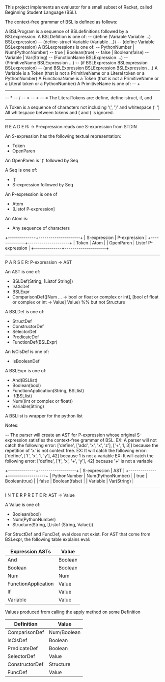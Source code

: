
This project implements an evaluator for a small subset of Racket, called Beginning Student Language (BSL). 

The context-free grammar of BSL is defined as follows: 

A BSLProgram is a sequence of BSLdefinitions followed by a BSLexpression. 
A BSLDefiition is one of: 
  -- (define (Variable Variable ...) BSLexpression)
  -- (define-struct Variable (Variable ...))
  -- (define Variable BSLexpression)
A BSLexpressions is one of: 
  -- PythonNumber  | Num(PythonNumber)
  -- true          | Boolean(true)
  -- false         | Boolean(false)
  -- Variable      | Var(String)
  -- (FunctionName BSLExpression ...)
  -- (PrimitiveName BSLExpression ...) 
  -- (if BSLExpression BSLexpression BSLexpression)
  -- (and BSLExpression BSLExpression BSLExpression ...)
A Variable is a Token (that is not a PrimitiveName or a Literal token or a PythonNumber)
A FunctionaName is a Token (that is not a PrimitiveName or a Literal token or a PythonNumber)
A PrimitiveName is one of: 
  -- +
  -- - 
  -- * 
  -- /
  -- >
  -- <
  -- = 
The LiteralTokens are: define, define-struct, if, and

A Token is a sequence of characters not including '(', ')' and whitespace (' ')
All whitespace between tokens and ( and ) is ignored. 
  
  ----------------------------------------

R E A D E R: -> P-expression
reads one S-expression from STDIN 

An S-expression has the following textual representation:
- Token
- OpenParen 

An OpenParen is 
 '(' followed by Seq

A Seq is one of:
- ')'
- S-expression followed by Seq



An P-expression is one of
- Atom
- [Listof P-expression]

An Atom is:
- Any sequence of characters 
 

+--------------+---------------------+
| S-expression |    P-expression     |
+--------------+---------------------+
| Token        | Atom                |
| OpenParen    | Listof P-expression |
+--------------+---------------------+

_____________________________________________

P A R S E R: P-expression -> AST 

An AST is one of:
- BSLDef(String, [Listof String])
- IsClsDef
- BSLExpr
- ComparisonDef([Num ... -> bool or float or complex or int],
                [bool of float or complex or int -> Value]
                Value)  %% but not Structure 


A BSLDef is one of:
- StructDef 
- ConstructorDef
- SelectorDef
- PredicateDef
- FunctionDef(BSLExpr)

An IsClsDef is one of:
- IsBooleanDef

A BSLExpr is one of:
- And(BSLlist)
- Boolean(bool)
- FunctionApplication(String, BSLlist)
- If(BSLlist)
- Num((int or complex or float))
- Variable(String)

A BSLlist is wrapper for the python list


Notes:

-- The parser will create an AST for P-expression whose original S-expression satisfies the context-free grammar of BSL.
   EX: A parser will not catch the following error: ['define', ['add', 'x', 'x', 'z'], ['+', 1, 3]]
       because the repetition of 'x' is not context free. 
   EX: It will catch the following error: ['define', ['f', 'x', 1, 'y'], 42]
       because 1 is not a variable 
   EX: It will catch the following error: ['define', ['f', 'x', '+', 'y'], 42]
       because '+' is not a variable 
       
+--------------+-------------------+
| S-expression |        AST        |
+--------------+-------------------+
| PythonNumber | Num(PythonNumber) |
| true         | Boolean(true)     |
| false        | Boolean(false)    |
| Variable     | Var(String)       |

_____________________________________________

I N T E R P R E T E R: AST -> Value

A Value is one of:
- Boolean(bool)
- Num(PythonNumber)
- Structure(String, [Listof (String, Value)])

For StructDef and FuncDef, eval does not exist. 
For AST that come from BSLexpr, the following table explains eval: 

| Expression ASTs      |  Value  |  
|----------------------|---------|
| And                  | Boolean |  
| Boolean              | Boolean |  
| Num                  | Num     |  
| FunctionApplication  | Value   |  
| If                   | Value   |
| Variable             | Value   |

Values produced from calling the apply method on some Definition

|    Definition    |    Value    |
|------------------|-------------|
| ComparisonDef    | Num/Boolean |
| IsClsDef         | Boolean     |
| PredicateDef     | Boolean     |
| SelectorDef      | Value       |
| ConstructorDef   | Structure   |
| FuncDef          | Value       |








